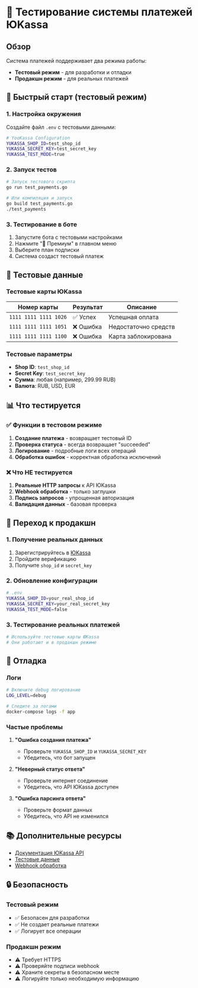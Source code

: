 # 🧪 Тестирование системы платежей ЮKassa

## Обзор

Система платежей поддерживает два режима работы:
- **Тестовый режим** - для разработки и отладки
- **Продакшн режим** - для реальных платежей

## 🚀 Быстрый старт (тестовый режим)

### 1. Настройка окружения

Создайте файл `.env` с тестовыми данными:

```bash
# YooKassa Configuration
YUKASSA_SHOP_ID=test_shop_id
YUKASSA_SECRET_KEY=test_secret_key
YUKASSA_TEST_MODE=true
```

### 2. Запуск тестов

```bash
# Запуск тестового скрипта
go run test_payments.go

# Или компиляция и запуск
go build test_payments.go
./test_payments
```

### 3. Тестирование в боте

1. Запустите бота с тестовыми настройками
2. Нажмите "💎 Премиум" в главном меню
3. Выберите план подписки
4. Система создаст тестовый платеж

## 🔧 Тестовые данные

### Тестовые карты ЮKassa

| Номер карты | Результат | Описание |
|-------------|-----------|----------|
| `1111 1111 1111 1026` | ✅ Успех | Успешная оплата |
| `1111 1111 1111 1051` | ❌ Ошибка | Недостаточно средств |
| `1111 1111 1111 1100` | ❌ Ошибка | Карта заблокирована |

### Тестовые параметры

- **Shop ID**: `test_shop_id`
- **Secret Key**: `test_secret_key`
- **Сумма**: любая (например, 299.99 RUB)
- **Валюта**: RUB, USD, EUR

## 📊 Что тестируется

### ✅ Функции в тестовом режиме

1. **Создание платежа** - возвращает тестовый ID
2. **Проверка статуса** - всегда возвращает "succeeded"
3. **Логирование** - подробные логи всех операций
4. **Обработка ошибок** - корректная обработка исключений

### ❌ Что НЕ тестируется

1. **Реальные HTTP запросы** к API ЮKassa
2. **Webhook обработка** - только заглушки
3. **Подпись запросов** - упрощенная авторизация
4. **Валидация данных** - базовая проверка

## 🚀 Переход к продакшн

### 1. Получение реальных данных

1. Зарегистрируйтесь в [ЮKassa](https://yookassa.ru/)
2. Пройдите верификацию
3. Получите `shop_id` и `secret_key`

### 2. Обновление конфигурации

```bash
# .env
YUKASSA_SHOP_ID=your_real_shop_id
YUKASSA_SECRET_KEY=your_real_secret_key
YUKASSA_TEST_MODE=false
```

### 3. Тестирование реальных платежей

```bash
# Используйте тестовые карты ЮKassa
# Они работают и в продакшн режиме
```

## 🐛 Отладка

### Логи

```bash
# Включите debug логирование
LOG_LEVEL=debug

# Следите за логами
docker-compose logs -f app
```

### Частые проблемы

1. **"Ошибка создания платежа"**
   - Проверьте `YUKASSA_SHOP_ID` и `YUKASSA_SECRET_KEY`
   - Убедитесь, что бот запущен

2. **"Неверный статус ответа"**
   - Проверьте интернет соединение
   - Убедитесь, что API ЮKassa доступен

3. **"Ошибка парсинга ответа"**
   - Проверьте формат данных
   - Убедитесь, что API не изменился

## 📚 Дополнительные ресурсы

- [Документация ЮKassa API](https://yookassa.ru/developers/api)
- [Тестовые данные](https://yookassa.ru/developers/using-api/testing)
- [Webhook обработка](https://yookassa.ru/developers/using-api/webhooks)

## 🔒 Безопасность

### Тестовый режим
- ✅ Безопасен для разработки
- ✅ Не создает реальные платежи
- ✅ Логирует все операции

### Продакшн режим
- ⚠️ Требует HTTPS
- ⚠️ Проверяйте подписи webhook
- ⚠️ Храните секреты в безопасном месте
- ⚠️ Логируйте только необходимую информацию
